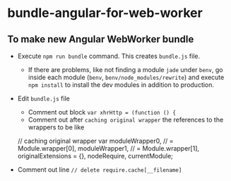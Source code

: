 # bundle-angular-for-web-worker

## To make new Angular WebWorker bundle

* Execute `npm run bundle` command. This creates `bundle.js` file.
    * If there are problems, like not finding a module `jade` under `benv`,
    go inside each module (`benv`, `benv/node_modules/rewrite`) and execute `npm install` to
    install the dev modules in addition to production.
* Edit `bundle.js` file
    * Comment out block `var xhrHttp = (function () {`
    * Comment out after `caching original wrapper` the references to the wrappers to be like
    
    // caching original wrapper
    var moduleWrapper0, // = Module.wrapper[0],
        moduleWrapper1, // = Module.wrapper[1],
        originalExtensions = {},
        nodeRequire,
        currentModule;

* Comment out line `// delete require.cache[__filename]`
